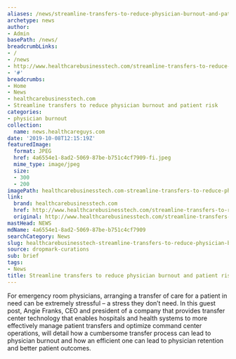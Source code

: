 ```yaml
---
aliases: /news/streamline-transfers-to-reduce-physician-burnout-and-patient-risk
archetype: news
author:
- Admin
basePath: /news/
breadcrumbLinks:
- /
- /news
- http://www.healthcarebusinesstech.com/streamline-transfers-to-reduce-physician-burnout-and-patient-risk/
- '#'
breadcrumbs:
- Home
- News
- healthcarebusinesstech.com
- Streamline transfers to reduce physician burnout and patient risk
categories:
- physician burnout
collection:
  name: news.healthcareguys.com
date: '2019-10-08T12:15:19Z'
featuredImage:
  format: JPEG
  href: 4a6554e1-8ad2-5069-87be-b751c4cf7909-fi.jpeg
  mime_type: image/jpeg
  size:
  - 300
  - 200
imagePath: healthcarebusinesstech.com-streamline-transfers-to-reduce-physician-burnout-and-patient-risk
link:
  brand: healthcarebusinesstech.com
  href: http://www.healthcarebusinesstech.com/streamline-transfers-to-reduce-physician-burnout-and-patient-risk/
  original: http://www.healthcarebusinesstech.com/streamline-transfers-to-reduce-physician-burnout-and-patient-risk/
mastHead: NEWS
mdName: 4a6554e1-8ad2-5069-87be-b751c4cf7909
searchCategory: News
slug: healthcarebusinesstech-streamline-transfers-to-reduce-physician-burnout-and-patient-risk
source: dropmark-curations
sub: brief
tags:
- News
title: Streamline transfers to reduce physician burnout and patient risk
---
```


For emergency room physicians, arranging a transfer of care for a patient in need can be extremely stressful – a stress they don’t need. In this guest post, Angie Franks, CEO and president of a company that provides transfer center technology that enables hospitals and health systems to more effectively manage patient transfers and optimize command center operations, will detail how a cumbersome transfer process can lead to physician burnout and how an efficient one can lead to physician retention and better patient outcomes.